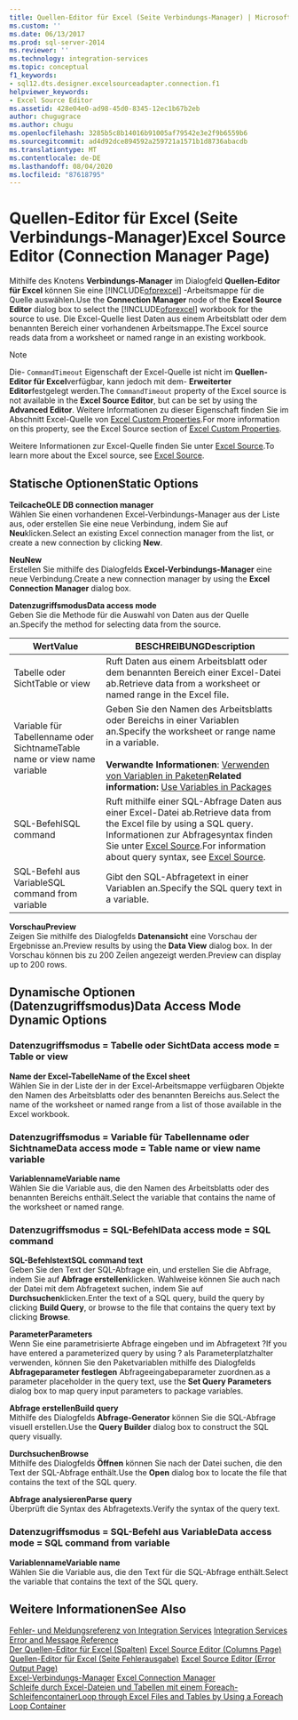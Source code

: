 ```yaml
---
title: Quellen-Editor für Excel (Seite Verbindungs-Manager) | Microsoft-Dokumentation
ms.custom: ''
ms.date: 06/13/2017
ms.prod: sql-server-2014
ms.reviewer: ''
ms.technology: integration-services
ms.topic: conceptual
f1_keywords:
- sql12.dts.designer.excelsourceadapter.connection.f1
helpviewer_keywords:
- Excel Source Editor
ms.assetid: 428e04e0-ad98-45d0-8345-12ec1b67b2eb
author: chugugrace
ms.author: chugu
ms.openlocfilehash: 3285b5c8b14016b91005af79542e3e2f9b6559b6
ms.sourcegitcommit: ad4d92dce894592a259721a1571b1d8736abacdb
ms.translationtype: MT
ms.contentlocale: de-DE
ms.lasthandoff: 08/04/2020
ms.locfileid: "87618795"
---
```

# <a name="excel-source-editor-connection-manager-page"></a><span data-ttu-id="268a6-102">Quellen-Editor für Excel (Seite Verbindungs-Manager)</span><span class="sxs-lookup"><span data-stu-id="268a6-102">Excel Source Editor (Connection Manager Page)</span></span>
  <span data-ttu-id="268a6-103">Mithilfe des Knotens **Verbindungs-Manager** im Dialogfeld **Quellen-Editor für Excel** können Sie eine [!INCLUDE[ofprexcel](../includes/ofprexcel-md.md)] -Arbeitsmappe für die Quelle auswählen.</span><span class="sxs-lookup"><span data-stu-id="268a6-103">Use the **Connection Manager** node of the **Excel Source Editor** dialog box to select the [!INCLUDE[ofprexcel](../includes/ofprexcel-md.md)] workbook for the source to use.</span></span> <span data-ttu-id="268a6-104">Die Excel-Quelle liest Daten aus einem Arbeitsblatt oder dem benannten Bereich einer vorhandenen Arbeitsmappe.</span><span class="sxs-lookup"><span data-stu-id="268a6-104">The Excel source reads data from a worksheet or named range in an existing workbook.</span></span>  
  
> [!NOTE]  
>  <span data-ttu-id="268a6-105">Die- `CommandTimeout` Eigenschaft der Excel-Quelle ist nicht im **Quellen-Editor für Excel**verfügbar, kann jedoch mit dem- **Erweiterter Editor**festgelegt werden.</span><span class="sxs-lookup"><span data-stu-id="268a6-105">The `CommandTimeout` property of the Excel source is not available in the **Excel Source Editor**, but can be set by using the **Advanced Editor**.</span></span> <span data-ttu-id="268a6-106">Weitere Informationen zu dieser Eigenschaft finden Sie im Abschnitt Excel-Quelle von [Excel Custom Properties](data-flow/excel-custom-properties.md).</span><span class="sxs-lookup"><span data-stu-id="268a6-106">For more information on this property, see the Excel Source section of [Excel Custom Properties](data-flow/excel-custom-properties.md).</span></span>  
  
 <span data-ttu-id="268a6-107">Weitere Informationen zur Excel-Quelle finden Sie unter [Excel Source](data-flow/excel-source.md).</span><span class="sxs-lookup"><span data-stu-id="268a6-107">To learn more about the Excel source, see [Excel Source](data-flow/excel-source.md).</span></span>  
  
## <a name="static-options"></a><span data-ttu-id="268a6-108">Statische Optionen</span><span class="sxs-lookup"><span data-stu-id="268a6-108">Static Options</span></span>  
 <span data-ttu-id="268a6-109">**Teilcache**</span><span class="sxs-lookup"><span data-stu-id="268a6-109">**OLE DB connection manager**</span></span>  
 <span data-ttu-id="268a6-110">Wählen Sie einen vorhandenen Excel-Verbindungs-Manager aus der Liste aus, oder erstellen Sie eine neue Verbindung, indem Sie auf **Neu**klicken.</span><span class="sxs-lookup"><span data-stu-id="268a6-110">Select an existing Excel connection manager from the list, or create a new connection by clicking **New**.</span></span>  
  
 <span data-ttu-id="268a6-111">**Neu**</span><span class="sxs-lookup"><span data-stu-id="268a6-111">**New**</span></span>  
 <span data-ttu-id="268a6-112">Erstellen Sie mithilfe des Dialogfelds **Excel-Verbindungs-Manager** eine neue Verbindung.</span><span class="sxs-lookup"><span data-stu-id="268a6-112">Create a new connection manager by using the **Excel Connection Manager** dialog box.</span></span>  
  
 <span data-ttu-id="268a6-113">**Datenzugriffsmodus**</span><span class="sxs-lookup"><span data-stu-id="268a6-113">**Data access mode**</span></span>  
 <span data-ttu-id="268a6-114">Geben Sie die Methode für die Auswahl von Daten aus der Quelle an.</span><span class="sxs-lookup"><span data-stu-id="268a6-114">Specify the method for selecting data from the source.</span></span>  
  
|<span data-ttu-id="268a6-115">Wert</span><span class="sxs-lookup"><span data-stu-id="268a6-115">Value</span></span>|<span data-ttu-id="268a6-116">BESCHREIBUNG</span><span class="sxs-lookup"><span data-stu-id="268a6-116">Description</span></span>|  
|-----------|-----------------|  
|<span data-ttu-id="268a6-117">Tabelle oder Sicht</span><span class="sxs-lookup"><span data-stu-id="268a6-117">Table or view</span></span>|<span data-ttu-id="268a6-118">Ruft Daten aus einem Arbeitsblatt oder dem benannten Bereich einer Excel-Datei ab.</span><span class="sxs-lookup"><span data-stu-id="268a6-118">Retrieve data from a worksheet or named range in the Excel file.</span></span>|  
|<span data-ttu-id="268a6-119">Variable für Tabellenname oder Sichtname</span><span class="sxs-lookup"><span data-stu-id="268a6-119">Table name or view name variable</span></span>|<span data-ttu-id="268a6-120">Geben Sie den Namen des Arbeitsblatts oder Bereichs in einer Variablen an.</span><span class="sxs-lookup"><span data-stu-id="268a6-120">Specify the worksheet or range name in a variable.</span></span><br /><br /> <span data-ttu-id="268a6-121">**Verwandte Informationen**: [Verwenden von Variablen in Paketen](../../2014/integration-services/use-variables-in-packages.md)</span><span class="sxs-lookup"><span data-stu-id="268a6-121">**Related information:** [Use Variables in Packages](../../2014/integration-services/use-variables-in-packages.md)</span></span>|  
|<span data-ttu-id="268a6-122">SQL-Befehl</span><span class="sxs-lookup"><span data-stu-id="268a6-122">SQL command</span></span>|<span data-ttu-id="268a6-123">Ruft mithilfe einer SQL-Abfrage Daten aus einer Excel-Datei ab.</span><span class="sxs-lookup"><span data-stu-id="268a6-123">Retrieve data from the Excel file by using a SQL query.</span></span> <span data-ttu-id="268a6-124">Informationen zur Abfragesyntax finden Sie unter [Excel Source](data-flow/excel-source.md).</span><span class="sxs-lookup"><span data-stu-id="268a6-124">For information about query syntax, see [Excel Source](data-flow/excel-source.md).</span></span>|  
|<span data-ttu-id="268a6-125">SQL-Befehl aus Variable</span><span class="sxs-lookup"><span data-stu-id="268a6-125">SQL command from variable</span></span>|<span data-ttu-id="268a6-126">Gibt den SQL-Abfragetext in einer Variablen an.</span><span class="sxs-lookup"><span data-stu-id="268a6-126">Specify the SQL query text in a variable.</span></span>|  
  
 <span data-ttu-id="268a6-127">**Vorschau**</span><span class="sxs-lookup"><span data-stu-id="268a6-127">**Preview**</span></span>  
 <span data-ttu-id="268a6-128">Zeigen Sie mithilfe des Dialogfelds **Datenansicht** eine Vorschau der Ergebnisse an.</span><span class="sxs-lookup"><span data-stu-id="268a6-128">Preview results by using the **Data View** dialog box.</span></span> <span data-ttu-id="268a6-129">In der Vorschau können bis zu 200 Zeilen angezeigt werden.</span><span class="sxs-lookup"><span data-stu-id="268a6-129">Preview can display up to 200 rows.</span></span>  
  
## <a name="data-access-mode-dynamic-options"></a><span data-ttu-id="268a6-130">Dynamische Optionen (Datenzugriffsmodus)</span><span class="sxs-lookup"><span data-stu-id="268a6-130">Data Access Mode Dynamic Options</span></span>  
  
### <a name="data-access-mode--table-or-view"></a><span data-ttu-id="268a6-131">Datenzugriffsmodus = Tabelle oder Sicht</span><span class="sxs-lookup"><span data-stu-id="268a6-131">Data access mode = Table or view</span></span>  
 <span data-ttu-id="268a6-132">**Name der Excel-Tabelle**</span><span class="sxs-lookup"><span data-stu-id="268a6-132">**Name of the Excel sheet**</span></span>  
 <span data-ttu-id="268a6-133">Wählen Sie in der Liste der in der Excel-Arbeitsmappe verfügbaren Objekte den Namen des Arbeitsblatts oder des benannten Bereichs aus.</span><span class="sxs-lookup"><span data-stu-id="268a6-133">Select the name of the worksheet or named range from a list of those available in the Excel workbook.</span></span>  
  
### <a name="data-access-mode--table-name-or-view-name-variable"></a><span data-ttu-id="268a6-134">Datenzugriffsmodus = Variable für Tabellenname oder Sichtname</span><span class="sxs-lookup"><span data-stu-id="268a6-134">Data access mode = Table name or view name variable</span></span>  
 <span data-ttu-id="268a6-135">**Variablenname**</span><span class="sxs-lookup"><span data-stu-id="268a6-135">**Variable name**</span></span>  
 <span data-ttu-id="268a6-136">Wählen Sie die Variable aus, die den Namen des Arbeitsblatts oder des benannten Bereichs enthält.</span><span class="sxs-lookup"><span data-stu-id="268a6-136">Select the variable that contains the name of the worksheet or named range.</span></span>  
  
### <a name="data-access-mode--sql-command"></a><span data-ttu-id="268a6-137">Datenzugriffsmodus = SQL-Befehl</span><span class="sxs-lookup"><span data-stu-id="268a6-137">Data access mode = SQL command</span></span>  
 <span data-ttu-id="268a6-138">**SQL-Befehlstext**</span><span class="sxs-lookup"><span data-stu-id="268a6-138">**SQL command text**</span></span>  
 <span data-ttu-id="268a6-139">Geben Sie den Text der SQL-Abfrage ein, und erstellen Sie die Abfrage, indem Sie auf **Abfrage erstellen**klicken. Wahlweise können Sie auch nach der Datei mit dem Abfragetext suchen, indem Sie auf **Durchsuchen**klicken.</span><span class="sxs-lookup"><span data-stu-id="268a6-139">Enter the text of a SQL query, build the query by clicking **Build Query**, or browse to the file that contains the query text by clicking **Browse**.</span></span>  
  
 <span data-ttu-id="268a6-140">**Parameter**</span><span class="sxs-lookup"><span data-stu-id="268a6-140">**Parameters**</span></span>  
 <span data-ttu-id="268a6-141">Wenn Sie eine parametrisierte Abfrage eingeben und im Abfragetext ?</span><span class="sxs-lookup"><span data-stu-id="268a6-141">If you have entered a parameterized query by using ?</span></span> <span data-ttu-id="268a6-142">als Parameterplatzhalter verwenden, können Sie den Paketvariablen mithilfe des Dialogfelds **Abfrageparameter festlegen** Abfrageeingabeparameter zuordnen.</span><span class="sxs-lookup"><span data-stu-id="268a6-142">as a parameter placeholder in the query text, use the **Set Query Parameters** dialog box to map query input parameters to package variables.</span></span>  
  
 <span data-ttu-id="268a6-143">**Abfrage erstellen**</span><span class="sxs-lookup"><span data-stu-id="268a6-143">**Build query**</span></span>  
 <span data-ttu-id="268a6-144">Mithilfe des Dialogfelds **Abfrage-Generator** können Sie die SQL-Abfrage visuell erstellen.</span><span class="sxs-lookup"><span data-stu-id="268a6-144">Use the **Query Builder** dialog box to construct the SQL query visually.</span></span>  
  
 <span data-ttu-id="268a6-145">**Durchsuchen**</span><span class="sxs-lookup"><span data-stu-id="268a6-145">**Browse**</span></span>  
 <span data-ttu-id="268a6-146">Mithilfe des Dialogfelds **Öffnen** können Sie nach der Datei suchen, die den Text der SQL-Abfrage enthält.</span><span class="sxs-lookup"><span data-stu-id="268a6-146">Use the **Open** dialog box to locate the file that contains the text of the SQL query.</span></span>  
  
 <span data-ttu-id="268a6-147">**Abfrage analysieren**</span><span class="sxs-lookup"><span data-stu-id="268a6-147">**Parse query**</span></span>  
 <span data-ttu-id="268a6-148">Überprüft die Syntax des Abfragetexts.</span><span class="sxs-lookup"><span data-stu-id="268a6-148">Verify the syntax of the query text.</span></span>  
  
### <a name="data-access-mode--sql-command-from-variable"></a><span data-ttu-id="268a6-149">Datenzugriffsmodus = SQL-Befehl aus Variable</span><span class="sxs-lookup"><span data-stu-id="268a6-149">Data access mode = SQL command from variable</span></span>  
 <span data-ttu-id="268a6-150">**Variablenname**</span><span class="sxs-lookup"><span data-stu-id="268a6-150">**Variable name**</span></span>  
 <span data-ttu-id="268a6-151">Wählen Sie die Variable aus, die den Text für die SQL-Abfrage enthält.</span><span class="sxs-lookup"><span data-stu-id="268a6-151">Select the variable that contains the text of the SQL query.</span></span>  
  
## <a name="see-also"></a><span data-ttu-id="268a6-152">Weitere Informationen</span><span class="sxs-lookup"><span data-stu-id="268a6-152">See Also</span></span>  
 <span data-ttu-id="268a6-153">[Fehler- und Meldungsreferenz von Integration Services](../../2014/integration-services/integration-services-error-and-message-reference.md) </span><span class="sxs-lookup"><span data-stu-id="268a6-153">[Integration Services Error and Message Reference](../../2014/integration-services/integration-services-error-and-message-reference.md) </span></span>  
 <span data-ttu-id="268a6-154">[Der Quellen-Editor für Excel &#40;Spalten&#41;](../../2014/integration-services/excel-source-editor-columns-page.md) </span><span class="sxs-lookup"><span data-stu-id="268a6-154">[Excel Source Editor &#40;Columns Page&#41;](../../2014/integration-services/excel-source-editor-columns-page.md) </span></span>  
 <span data-ttu-id="268a6-155">[Quellen-Editor für Excel &#40;Seite Fehlerausgabe&#41;](../../2014/integration-services/excel-source-editor-error-output-page.md) </span><span class="sxs-lookup"><span data-stu-id="268a6-155">[Excel Source Editor &#40;Error Output Page&#41;](../../2014/integration-services/excel-source-editor-error-output-page.md) </span></span>  
 <span data-ttu-id="268a6-156">[Excel-Verbindungs-Manager](connection-manager/excel-connection-manager.md) </span><span class="sxs-lookup"><span data-stu-id="268a6-156">[Excel Connection Manager](connection-manager/excel-connection-manager.md) </span></span>  
 [<span data-ttu-id="268a6-157">Schleife durch Excel-Dateien und Tabellen mit einem Foreach-Schleifencontainer</span><span class="sxs-lookup"><span data-stu-id="268a6-157">Loop through Excel Files and Tables by Using a Foreach Loop Container</span></span>](control-flow/foreach-loop-container.md)  
  
  
